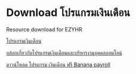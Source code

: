 # Download โปรแกรมเงินเดือน
Resource download for EZYHR

[โปรแกรมเงินเดือน](https://www.ezy-hr.com)

[บล้อกเกี่ยวกับโปรแกรมเงินเดือนและบริหารงานบุคคลออนไลน์](https://www.ezy-hr.com/blog)

[ดาวน์โหลด โปรแกรม เงินเดือน ฟรี Banana payroll](https://software.thaiware.com/13779-Banana-Payroll-Download.html)

